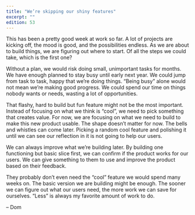 ```yaml
---
title: "We’re skipping our shiny features"
excerpt: ""
edition: 53
---
```

This has been a pretty good week at work so far. A lot of projects are kicking off, the mood is good, and the possibilities endless. As we are about to build things, we are figuring out where to start. Of all the steps we could take, which is the first one?

Without a plan, we would risk doing small, unimportant tasks for months. We have enough planned to stay busy until early next year. We could jump from task to task, happy that we’re doing things. “Being busy” alone would not mean we’re making good progress. We could spend our time on things nobody wants or needs, wasting a lot of opportunities.

That flashy, hard to build but fun feature might not be the most important. Instead of focusing on what we think is “cool”, we need to pick something that creates value. For now, we are focusing on what we need to build to make this new product usable. The shape doesn’t matter for now. The bells and whistles can come later. Picking a random cool feature and polishing it until we can see our reflection in it is not going to help our users.

We can always improve what we’re building later. By building one functioning but basic slice first, we can confirm if the product works for our users. We can give something to them to use and improve the product based on their feedback.

They probably don’t even need the “cool” feature we would spend many weeks on. The basic version we are building might be enough. The sooner we can figure out what our users need, the more work we can save for ourselves. “Less” is always my favorite amount of work to do.

– Dom
